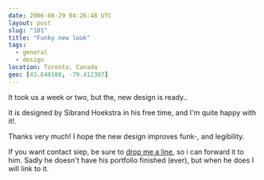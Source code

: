 ```yaml
---
date: 2006-08-29 04:26:48 UTC
layout: post
slug: "101"
title: "Funky new look"
tags:
  - general
  - design
location: Toronto, Canada
geo: [43.648180, -79.412307]
---
```


It took us a week or two, but the, new design is ready..

It is designed by Sibrand Hoekstra in his free time, and I'm quite happy with it!.

Thanks very much! I hope the new design improves funk-, and legibility.

If you want contact siep, be sure to [drop me a line][1], so i can forward it
to him. Sadly he doesn't have his portfolio finished (ever), but when he does
I will link to it.

[1]: /
